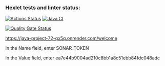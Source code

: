 ### Hexlet tests and linter status:
[![Actions Status](https://github.com/Dangerwind/java-project-99/actions/workflows/hexlet-check.yml/badge.svg)](https://github.com/Dangerwind/java-project-99/actions)
[![Java CI](https://github.com/Dangerwind/java-project-99/actions/workflows/main.yml/badge.svg)](https://github.com/Dangerwind/java-project-99/actions/workflows/main.yml)


[![Quality Gate Status](https://sonarcloud.io/api/project_badges/measure?project=andreykokorev_dangerwind&metric=alert_status)](https://sonarcloud.io/summary/new_code?id=andreykokorev_dangerwind)


https://java-project-72-qx5q.onrender.com/welcome

In the Name field, enter  SONAR_TOKEN

In the Value field, enter ea7e44b9004ad210c8bb1a8c51ebb84fdc048adc